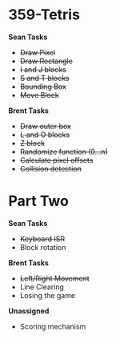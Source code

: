 359-Tetris
==========

__Sean Tasks__
* ~~Draw Pixel~~
* ~~Draw Rectangle~~
* ~~I and J blocks~~
* ~~S and T blocks~~
* ~~Bounding Box~~
* ~~Move Block~~

__Brent Tasks__
* ~~Draw outer box~~
* ~~L and O blocks~~
* ~~Z block~~
* ~~Randomize function (0...n)~~
* ~~Calculate pixel offsets~~
* ~~Collision detection~~

Part Two
========

__Sean Tasks__
* ~~Keyboard ISR~~
* Block rotation

__Brent Tasks__
* ~~Left/Right Movement~~
* Line Clearing
* Losing the game

__Unassigned__
* Scoring mechanism